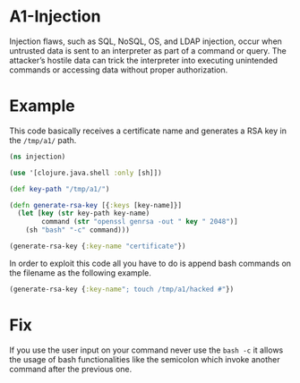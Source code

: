 # A1-Injection
Injection flaws, such as SQL, NoSQL, OS, and LDAP injection, occur when untrusted data is sent to an interpreter as part of a command or query. The attacker’s hostile data can trick the interpreter into executing unintended commands or accessing data without proper authorization.

# Example
This code basically receives a certificate name and generates a RSA key in the `/tmp/a1/` path. 

```clojure
(ns injection)

(use '[clojure.java.shell :only [sh]])

(def key-path "/tmp/a1/")

(defn generate-rsa-key [{:keys [key-name]}]
  (let [key (str key-path key-name)
        command (str "openssl genrsa -out " key " 2048")]
    (sh "bash" "-c" command)))

(generate-rsa-key {:key-name "certificate"})
```

In order to exploit this code all you have to do is append bash commands on the filename as the following example.

```clojure
(generate-rsa-key {:key-name"; touch /tmp/a1/hacked #"})
```

# Fix
If you use the user input on your command never use the `bash -c` it allows the usage of bash functionalities like the semicolon which invoke another command after the previous one.
